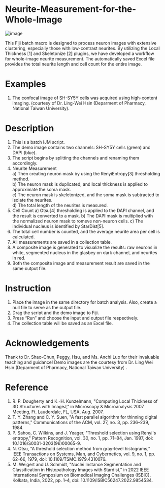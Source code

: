 # Neurite-Measurement-for-the-Whole-Image
![image](https://github.com/user-attachments/assets/3566f36d-1626-4b0e-9c97-a3e43e55600a)


This Fiji batch macro is designed to process neuron images with extensive clustering, especially those with low-contrast neurites.
By utilizing the Local Thickness [1] and Skeletonize [2] plugins, we have developed a workflow for whole-image neurite measurement. The automatically saved Excel file provides the total neurite length and cell count for the entire image.

# Examples
1.	The confocal image of SH-SY5Y cells was acquired using high-content imaging. (courtesy of Dr. Ling-Wei Hsin (Deparment of Pharmacy, National Taiwan University).

# Description
1. This is a batch IJM script.
2. The demo image contains two channels: SH-SY5Y cells (green) and DAPI (blue).
3. The script begins by splitting the channels and renaming them accordingly.
4. Neurite Measurement  
    a) Then creating neuron mask by using the RenyiEntropy[3] thresholding method.  
    b) The neuron mask is duplicated, and local thickness is applied to approximate the soma mask.  
    c) The neuron mask is skeletonized, and the soma mask is subtracted to isolate the neurites.  
    d) The total length of the neurites is measured.  
6. 	Cell Count
   a) Otsu[4] thresholding is applied to the DAPI channel, and the result is converted to a mask.
   b) The DAPI mask is multiplied with the normalized neuron mask to romeve non-neuron cells.
   c) The individual nucleus is identified by StarDist[5].
7.	The total cell number is counted, and the average neurite area per cell is calculated.
8.	All measurements are saved in a collection table.
9.	A composite image is generated to visualize the results: raw neurons in white, segmented nucleus in the glasbey on dark channel, and neurites in red.
10.	Both the composite image and measurement result are saved in the same output file.

# Instruction
1.	Place the image in the same directory for batch analysis. Also, create a null file to serve as the output file. 
2.	Drag the script and the demo image to Fiji.
3.	Press “Run” and choose the input and output file respectively.
4.	The  collection table will be saved as an Excel file. 

# Acknowledgements
Thank to Dr. Shao-Chun, Peggy, Hsu, and Ms. Anchi Luo for their invaluable teaching and guidance!
Demo images are the courtesy from Dr. Ling Wei Hsin (Deparment of Pharmacy, National Taiwan University) .

# Reference
1.	R. P. Dougherty and K.-H. Kunzelmann, "Computing Local Thickness of 3D Structures with ImageJ," in Microscopy & Microanalysis 2007 Meeting, Ft. Lauderdale, FL, USA, Aug. 2007. 
2.	T. Y. Zhang and C. Y. Suen, "A fast parallel algorithm for thinning digital patterns," Communications of the ACM, vol. 27, no. 3, pp. 236–239, 1984. 
3.	P. Sahoo, C. Wilkins, and J. Yeager, "Threshold selection using Renyi's entropy," Pattern Recognition, vol. 30, no. 1, pp. 71–84, Jan. 1997, doi: 10.1016/S0031-3203(96)00065-9. 
4.	N. Otsu, "A threshold selection method from gray-level histograms," IEEE Transactions on Systems, Man, and Cybernetics, vol. 9, no. 1, pp. 62–66, 1979, doi: 10.1109/TSMC.1979.4310076.
5.	M. Weigert and U. Schmidt, "Nuclei Instance Segmentation and Classification in Histopathology Images with Stardist," in 2022 IEEE International Symposium on Biomedical Imaging Challenges (ISBIC), Kolkata, India, 2022, pp. 1–4, doi: 10.1109/ISBIC56247.2022.9854534. 
